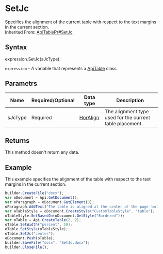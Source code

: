 # SetJc

Specifies the alignment of the current table with respect to the text margins in the current section.<br>Inherited From: [ApiTablePr#SetJc](../../ApiTablePr/Methods/SetJc.md)

## Syntax

expression.SetJc(sJcType);

`expression` - A variable that represents a [ApiTable](../ApiTable.md) class.

## Parametrs

| **Name** | **Required/Optional** | **Data type** | **Description** |
| ------------- | ------------- | ------------- | ------------- |
| sJcType | Required | [HorAlign](../../../Enumerations/HorAlign.md) | The alignment type used for the current table placement. |

## Returns

This method doesn't return any data.

## Example

This example specifies the alignment of the table with respect to the text margins in the current section.

```javascript
builder.CreateFile("docx");
var oDocument = Api.GetDocument();
var oParagraph = oDocument.GetElement(0);
oParagraph.AddText("The table is aligned at the center of the page horizontally.");
var oTableStyle = oDocument.CreateStyle("CustomTableStyle", "table");
oTableStyle.SetBasedOn(oDocument.GetStyle("Bordered"));
var oTable = Api.CreateTable(2, 2);
oTable.SetWidth("percent", 50);
oTable.SetStyle(oTableStyle);
oTable.SetJc("center");
oDocument.Push(oTable);
builder.SaveFile("docx", "SetJc.docx");
builder.CloseFile();
```